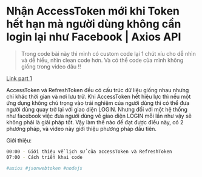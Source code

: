 # Nhận AccessToken mới khi Token hết hạn mà người dùng không cần login lại như Facebook | Axios API

> Trong code bài này thì mình có custom code lại 1 chút xíu cho dễ nhìn và dễ hiểu, nhìn clean code hơn. Và có thể code của mình không giống trong video đâu !!

[Link part 1](https://s.net.vn/iaKC)

AccessToken và RefreshToken đều có cấu trúc dữ liệu giống nhau nhưng chỉ khác thời gian và nơi lưu trữ. Khi AccessToken hết hiệu lực thì nếu một ứng dụng không chú trọng vào trải nghiệm của người dùng thì có thể đưa người dùng quay trở lại với giao diện LOGIN. Nhưng đối với một hệ thống như facebook việc đưa người dùng về giao diện LOGIN mỗi lần như vậy sẽ không phải là giải pháp tốt. Vậy làm thế nào để đạt được điều này, có 2 phương pháp, và video này giới thiệu phương pháp đầu tiên.

Giới thiệu:

```bash
00:00 - Giới thiệu về lịch sử của accessToken và RefreshToken
07:00 - Cách triển khai code
```

```bash
#axios #jsonwebtoken #nodejs
```

